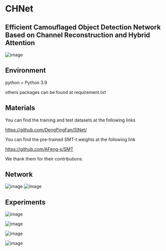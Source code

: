 # CHNet
## Efficient Camouflaged Object Detection Network Based on Channel Reconstruction and Hybrid Attention

![image](https://github.com/user-attachments/assets/4dd0aa79-ff4d-44e7-87de-b24f78ad8683)


## Environment
python = Python 3.9

others packages can be found at requirement.txt
## Materials
You can find the training and test datasets at the following links

https://github.com/DengPingFan/SINet/

You can find the pre-trained SMT-t weights at the following link

https://github.com/AFeng-x/SMT 

We thank them for their contributions.

## Network

![image](https://github.com/user-attachments/assets/3d40fdef-4c7d-4031-bca5-9299c85f6468)
![image](https://github.com/user-attachments/assets/10673727-db50-4d74-9d61-5ee24fd1624d)


## Experiments

![image](https://github.com/user-attachments/assets/47d72ea9-d98d-4d66-a549-9a7d1ec78e64)

![image](https://github.com/user-attachments/assets/7a552dc0-d88f-48cf-89c6-f198eb00e558)

![image](https://github.com/user-attachments/assets/b15248cd-1958-4ae1-9522-e97ef5103e75)

![image](https://github.com/user-attachments/assets/7715d435-7ea6-4b43-ae5b-fed11df92318)


